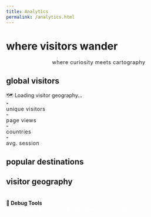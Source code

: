 ```yaml
---
title: Analytics
permalink: /analytics.html
---
```


# where visitors wander

<div class="analytics-header">
    <p class="vintage-subtitle">where curiosity meets cartography</p>
</div>

## global visitors

<div id="world-map" class="vintage-map">
    <div class="map-placeholder">
        🗺️ Loading visitor geography...
    </div>
</div>

<div id="visitor-stats" class="visitor-grid">
    <div class="stat-card">
        <span class="stat-number" id="total-visitors">-</span>
        <span class="stat-label">unique visitors</span>
    </div>
    <div class="stat-card">
        <span class="stat-number" id="total-views">-</span>
        <span class="stat-label">page views</span>
    </div>
    <div class="stat-card">
        <span class="stat-number" id="countries-count">-</span>
        <span class="stat-label">countries</span>
    </div>
    <div class="stat-card">
        <span class="stat-number" id="avg-session">-</span>
        <span class="stat-label">avg. session</span>
    </div>
</div>

## popular destinations

<div id="top-posts" class="post-rankings"></div>

## visitor geography

<div id="country-list" class="country-list"></div>

<!-- Debug Section -->
<div style="margin-top: var(--space-16); padding: var(--space-4); background: var(--bg-accent); border: 1px solid var(--border-light); border-radius: var(--border-radius);">
    <h3 style="font-family: var(--font-mono); font-size: var(--font-size-sm); color: var(--text-secondary); margin-bottom: var(--space-4);">🔧 Debug Tools</h3>
    <button onclick="debugAnalytics()" style="background: var(--vintage-green); color: white; border: none; padding: var(--space-2) var(--space-4); border-radius: var(--border-radius); font-family: var(--font-mono); font-size: var(--font-size-sm); cursor: pointer; margin-right: var(--space-2);">Show Debug Info</button>
    <button onclick="clearAnalytics()" style="background: var(--vintage-rust); color: white; border: none; padding: var(--space-2) var(--space-4); border-radius: var(--border-radius); font-family: var(--font-mono); font-size: var(--font-size-sm); cursor: pointer; margin-right: var(--space-2);">Clear All Data</button>
    <button onclick="simulateVisitor()" style="background: var(--vintage-amber); color: white; border: none; padding: var(--space-2) var(--space-4); border-radius: var(--border-radius); font-family: var(--font-mono); font-size: var(--font-size-sm); cursor: pointer;">Simulate New Visitor</button>
</div>

<style>
/* Analytics Page Styling */
.vintage-title {
    font-family: var(--font-serif);
    font-size: var(--font-size-4xl);
    color: var(--vintage-green);
    text-align: center;
    margin-bottom: var(--space-16);
    font-weight: 600;
    letter-spacing: -0.02em;
}

.vintage-subtitle {
    font-family: var(--font-mono);
    color: var(--text-secondary);
    text-align: center;
    font-size: var(--font-size-sm);
    margin-bottom: var(--space-8);
    text-transform: lowercase;
    letter-spacing: 0.05em;
}

.stats-grid {
    display: grid;
    grid-template-columns: repeat(auto-fit, minmax(280px, 1fr));
    gap: var(--space-8);
    margin-bottom: var(--space-24);
}

.stat-box {
    background: var(--bg-secondary);
    padding: var(--space-8);
    border-radius: var(--border-radius);
    border: 1px solid var(--border-light);
    text-align: center;
    transition: all 0.2s ease;
    min-height: 140px;
    display: flex;
    flex-direction: column;
    justify-content: center;
    align-items: center;
}

.stat-box:hover {
    transform: translateY(-2px);
    box-shadow: 0 8px 25px rgba(0,0,0,0.1);
    border-color: var(--vintage-green);
}

.stat-number {
    font-family: var(--font-mono);
    font-size: var(--font-size-4xl);
    font-weight: 600;
    color: var(--vintage-green);
    display: block;
    margin-bottom: var(--space-3);
    line-height: 1;
}

.stat-label {
    font-family: var(--font-mono);
    font-size: var(--font-size-sm);
    color: var(--text-tertiary);
    text-transform: lowercase;
    letter-spacing: 0.05em;
    font-weight: 400;
}

.post-rankings {
    background: var(--bg-secondary);
    border: 1px solid var(--border-light);
    border-radius: var(--border-radius);
    padding: var(--space-6);
    margin: var(--space-8) 0;
}

.post-rank {
    display: flex;
    align-items: center;
    gap: var(--space-4);
    padding: var(--space-4);
    margin-bottom: var(--space-3);
    background: var(--bg-accent);
    border-radius: var(--border-radius);
    border: 1px solid var(--border-light);
    transition: all 0.2s ease;
}

.post-rank:hover {
    background: var(--bg-secondary);
    transform: translateX(4px);
}

.post-number {
    font-family: var(--font-mono);
    font-weight: 600;
    color: var(--vintage-amber);
    font-size: var(--font-size-lg);
    min-width: 30px;
    text-align: center;
}

.post-title {
    flex: 1;
    font-family: var(--font-serif);
    color: var(--text-primary);
    font-size: var(--font-size-base);
    font-weight: 500;
    line-height: 1.4;
}

.post-views {
    font-family: var(--font-mono);
    color: var(--text-tertiary);
    font-size: var(--font-size-sm);
    font-weight: 500;
    white-space: nowrap;
}

.country-item {
    display: flex;
    align-items: center;
    gap: var(--space-4);
    padding: var(--space-4);
    margin-bottom: var(--space-3);
    background: var(--bg-accent);
    border-radius: var(--border-radius);
    border: 1px solid var(--border-light);
    transition: all 0.2s ease;
}

.country-item:hover {
    background: var(--bg-secondary);
    transform: translateX(4px);
}

.country-flag {
    font-size: var(--font-size-xl);
    min-width: 40px;
    text-align: center;
}

.country-name {
    flex: 1;
    font-family: var(--font-serif);
    color: var(--text-primary);
    font-size: var(--font-size-base);
    font-weight: 500;
}

.country-count {
    font-family: var(--font-mono);
    color: var(--vintage-green);
    font-size: var(--font-size-sm);
    font-weight: 600;
    white-space: nowrap;
}

.section-title {
    font-family: var(--font-serif);
    font-size: var(--font-size-3xl);
    color: var(--text-primary);
    margin-bottom: var(--space-8);
    margin-top: var(--space-24);
    font-weight: 600;
    letter-spacing: -0.02em;
}

.section-container {
    background: var(--bg-secondary);
    padding: var(--space-8);
    border-radius: var(--border-radius);
    border: 1px solid var(--border-light);
    margin-bottom: var(--space-16);
}

/* Mobile Responsive Design */
@media (max-width: 768px) {
    .stats-grid {
        grid-template-columns: repeat(auto-fit, minmax(250px, 1fr));
        gap: var(--space-6);
    }
    
    .stat-box {
        min-height: 120px;
        padding: var(--space-6);
    }
    
    .stat-number {
        font-size: var(--font-size-3xl);
    }
    
    .vintage-title {
        font-size: var(--font-size-3xl);
    }
    
    .section-title {
        font-size: var(--font-size-2xl);
        margin-top: var(--space-16);
    }
    
    .post-rank, .country-item {
        flex-direction: column;
        text-align: center;
        gap: var(--space-2);
    }
    
    .post-number, .country-flag {
        min-width: auto;
    }
}

@media (max-width: 480px) {
    .stats-grid {
        grid-template-columns: 1fr;
        gap: var(--space-4);
    }
    
    .stat-box {
        min-height: 100px;
        padding: var(--space-4);
    }
    
    .stat-number {
        font-size: var(--font-size-2xl);
    }
    
    .vintage-title {
        font-size: var(--font-size-2xl);
    }
}

.country-list {
    display: grid;
    grid-template-columns: repeat(auto-fit, minmax(250px, 1fr));
    gap: var(--space-4);
    margin: var(--space-8) 0;
}

.country-item {
    display: flex;
    justify-content: space-between;
    align-items: center;
    background: var(--bg-accent);
    border: 1px solid var(--border-light);
    border-radius: var(--border-radius);
    padding: var(--space-3) var(--space-4);
    font-family: var(--font-mono);
    font-size: var(--font-size-sm);
}

.country-flag {
    font-size: var(--font-size-lg);
    margin-right: var(--space-3);
}

.country-name {
    flex-grow: 1;
    color: var(--text-primary);
}

.country-count {
    color: var(--vintage-rust);
    font-weight: 600;
}

/* Vintage World Map Styling */
.world-map-svg {
    width: 100%;
    height: 100%;
}

.country-path {
    fill: var(--bg-accent);
    stroke: var(--border-medium);
    stroke-width: 0.5;
    transition: all 0.2s ease;
}

.country-path.has-visitors {
    fill: var(--vintage-green);
}

.country-path.has-many-visitors {
    fill: var(--vintage-amber);
}

.country-path:hover {
    stroke: var(--accent-color);
    stroke-width: 1;
}

.map-tooltip {
    position: absolute;
    background: var(--text-primary);
    color: var(--bg-primary);
    padding: var(--space-2) var(--space-3);
    border-radius: var(--border-radius);
    font-family: var(--font-mono);
    font-size: var(--font-size-xs);
    pointer-events: none;
    z-index: 1000;
    opacity: 0;
    transition: opacity 0.2s ease;
}
</style>

<script>
// Vintage Analytics Display - Reads from Global Tracking
class VintageAnalytics {
    constructor() {
        this.storageKey = 'vintage-blog-analytics';
        this.data = this.loadData();
        this.updateDisplays();
        
        // Refresh data every 5 seconds to show real-time updates
        setInterval(() => {
            this.data = this.loadData();
            this.updateDisplays();
        }, 5000);
    }

    loadData() {
        const stored = localStorage.getItem(this.storageKey);
        return stored ? JSON.parse(stored) : {
            visitors: {},
            posts: {},
            countries: {},
            totalVisitors: 0,
            totalViews: 0
        };
    }

    updateDisplays() {
        // Update basic stats
        document.getElementById('total-visitors').textContent = this.data.totalVisitors || 0;
        document.getElementById('total-views').textContent = this.data.totalViews || 0;
        document.getElementById('countries-count').textContent = Object.keys(this.data.countries).length || 0;
        
        // Calculate average visits per visitor
        const totalVisits = Object.values(this.data.visitors).reduce((sum, visitor) => sum + (visitor.visits || 0), 0);
        const avgVisits = this.data.totalVisitors > 0 ? (totalVisits / this.data.totalVisitors).toFixed(1) : '0';
        document.getElementById('avg-session').textContent = avgVisits + ' visits/visitor';

        // Update displays
        this.updateTopPosts();
        this.updateCountryList();
        this.initWorldMap();
    }

    updateTopPosts() {
        const container = document.getElementById('top-posts');
        const posts = Object.entries(this.data.posts)
            .sort(([,a], [,b]) => b.views - a.views)
            .slice(0, 5);

        if (posts.length === 0) {
            container.innerHTML = '<p class="vintage-subtitle">No post data yet - keep writing!</p>';
            return;
        }

        container.innerHTML = posts.map(([path, data], index) => `
            <div class="post-rank">
                <span class="post-number">${index + 1}.</span>
                <span class="post-title">${data.title}</span>
                <span class="post-views">${data.views} views</span>
            </div>
        `).join('');
    }

    updateCountryList() {
        const container = document.getElementById('country-list');
        const countries = Object.entries(this.data.countries)
            .sort(([,a], [,b]) => b.visitors - a.visitors);

        if (countries.length === 0) {
            container.innerHTML = '<p class="vintage-subtitle">No geographic data yet - visitors loading...</p>';
            return;
        }

        container.innerHTML = countries.map(([code, data]) => `
            <div class="country-item">
                <span class="country-flag">${data.flag}</span>
                <span class="country-name">${data.name}</span>
                <span class="country-count">${data.visitors} ${data.visitors === 1 ? 'visitor' : 'visitors'}</span>
            </div>
        `).join('');
    }

    initWorldMap() {
        const mapContainer = document.getElementById('world-map');
        const countries = this.data.countries;
        const countriesCount = Object.keys(countries).length;
        
        // Creative vintage ASCII world map
        mapContainer.innerHTML = `
            <div style="font-family: var(--font-mono); line-height: 1.2; text-align: center;">
                <div style="color: var(--text-secondary); margin-bottom: var(--space-4); font-size: var(--font-size-sm); text-transform: uppercase; letter-spacing: 0.1em;">
                    Global Wanderings • Privacy-First Cartography
                </div>
                
                <div style="font-size: var(--font-size-xs); color: var(--vintage-green); margin-bottom: var(--space-6);">
<pre style="margin: 0; line-height: 1.1;">
    ╔════════════════════════════════════════════════════════════╗
    ║                      VISITOR ATLAS                        ║
    ╚════════════════════════════════════════════════════════════╝
    
        🌎 A M E R I C A S     🌍 E U R O P E     🌏 A S I A
        
           .-.   .-.   .-.         ╭─╮     ╭───╮         ╭─╮
          (   )_(   )_(   )        │ │     │   │        ╱   ╲
           '-'   '-'   '-'         ╰─╯     ╰───╯       ╱     ╲
        
        🗺️ TRACKING STATION OPERATIONAL 🗺️
        
    ┌──────────────┬──────────────┬──────────────┬──────────────┐
    │  CONTINENT   │   VISITORS   │   STATUS     │   COVERAGE   │
    ├──────────────┼──────────────┼──────────────┼──────────────┤
    │   GLOBAL     │      ${countriesCount}       │   ACTIVE     │   COUNTRY    │
    │   TRACKING   │   NATIONS    │   SECURE     │   LEVEL      │
    └──────────────┴──────────────┴──────────────┴──────────────┘
</pre>
                </div>

                <div style="display: grid; grid-template-columns: repeat(auto-fit, minmax(280px, 1fr)); gap: var(--space-4); text-align: left; margin: var(--space-6) 0;">
                    <div style="background: var(--bg-accent); padding: var(--space-4); border-radius: var(--border-radius); border: 1px solid var(--border-light); position: relative;">
                        <div style="position: absolute; top: var(--space-2); right: var(--space-2); font-size: 1.5rem;">🌐</div>
                        <div style="color: var(--vintage-amber); font-weight: 600; margin-bottom: var(--space-2); font-family: var(--font-mono);">
                            TERRITORIAL REACH
                        </div>
                        <div style="color: var(--text-primary); font-family: var(--font-mono); font-size: var(--font-size-sm);">
                            📍 ${countriesCount} ${countriesCount === 1 ? 'territory' : 'territories'} charted
                        </div>
                        <div style="color: var(--text-tertiary); font-size: var(--font-size-xs); margin-top: var(--space-2);">
                            Geographic footprint expanding
                        </div>
                    </div>
                    
                    <div style="background: var(--bg-accent); padding: var(--space-4); border-radius: var(--border-radius); border: 1px solid var(--border-light); position: relative;">
                        <div style="position: absolute; top: var(--space-2); right: var(--space-2); font-size: 1.5rem;">🔒</div>
                        <div style="color: var(--vintage-rust); font-weight: 600; margin-bottom: var(--space-2); font-family: var(--font-mono);">
                            PRIVACY PROTOCOL
                        </div>
                        <div style="color: var(--text-primary); font-family: var(--font-mono); font-size: var(--font-size-sm);">
                            ✓ Zero personal data stored
                        </div>
                        <div style="color: var(--text-tertiary); font-size: var(--font-size-xs); margin-top: var(--space-2);">
                            Anonymous wanderer tracking
                        </div>
                    </div>
                    
                    <div style="background: var(--bg-accent); padding: var(--space-4); border-radius: var(--border-radius); border: 1px solid var(--border-light); position: relative;">
                        <div style="position: absolute; top: var(--space-2); right: var(--space-2); font-size: 1.5rem;">🧭</div>
                        <div style="color: var(--vintage-green); font-weight: 600; margin-bottom: var(--space-2); font-family: var(--font-mono);">
                            NAVIGATION METHOD
                        </div>
                        <div style="color: var(--text-primary); font-family: var(--font-mono); font-size: var(--font-size-sm);">
                            📡 IP geolocation approximation
                        </div>
                        <div style="color: var(--text-tertiary); font-size: var(--font-size-xs); margin-top: var(--space-2);">
                            Country-level precision only
                        </div>
                    </div>
                </div>

                <div style="margin-top: var(--space-8); padding: var(--space-4); background: var(--bg-secondary); border-radius: var(--border-radius); border: 1px solid var(--border-light);">
                    <div style="font-family: var(--font-mono); font-size: var(--font-size-xs); color: var(--text-tertiary); text-align: center;">
                        <div style="margin-bottom: var(--space-2);">📜 CARTOGRAPHER'S NOTE 📜</div>
                        <div>This digital atlas respects wanderer privacy whilst charting the curious souls</div>
                        <div>who find their way to this corner of the internet's vast territories.</div>
                        <div style="margin-top: var(--space-2); color: var(--vintage-green);">Live tracking: Updates every 5 seconds</div>
                    </div>
                </div>
            </div>
        `;
    }
}

// Initialize analytics display
document.addEventListener('DOMContentLoaded', function() {
    new VintageAnalytics();
});

// Debug functions
function debugAnalytics() {
    const data = JSON.parse(localStorage.getItem('vintage-blog-analytics') || '{}');
    console.log('🔧 Complete Analytics Data:', data);
    
    alert(`Debug Info:
📊 Total Visitors: ${data.totalVisitors || 0}
📈 Total Views: ${data.totalViews || 0}
🌍 Countries: ${Object.keys(data.countries || {}).length}
👥 Visitor Records: ${Object.keys(data.visitors || {}).length}

Countries detected:
${Object.entries(data.countries || {}).map(([code, country]) => 
    `${country.flag} ${country.name} (${code}): ${country.visitors} visitors`
).join('\n')}

Check browser console for full details.`);
}

function clearAnalytics() {
    if (confirm('⚠️ This will clear all analytics data. Are you sure?')) {
        localStorage.removeItem('vintage-blog-analytics');
        localStorage.removeItem('vintage-visitor-id');
        alert('🗑️ Analytics data cleared. Refresh the page to start fresh.');
        location.reload();
    }
}

function simulateVisitor() {
    // Create a fake visitor from a different country for testing
    const testCountries = [
        { code: 'CA', name: 'Canada', flag: '🇨🇦' },
        { code: 'DE', name: 'Germany', flag: '🇩🇪' },
        { code: 'US', name: 'United States', flag: '🇺🇸' },
        { code: 'GB', name: 'United Kingdom', flag: '🇬🇧' }
    ];
    
    const randomCountry = testCountries[Math.floor(Math.random() * testCountries.length)];
    const fakeVisitorId = 'test_visitor_' + Date.now() + '_' + Math.random().toString(36).substr(2, 9);
    
    const data = JSON.parse(localStorage.getItem('vintage-blog-analytics') || '{}');
    if (!data.visitors) data.visitors = {};
    if (!data.countries) data.countries = {};
    if (!data.totalVisitors) data.totalVisitors = 0;
    
    // Add fake visitor
    data.totalVisitors++;
    data.visitors[fakeVisitorId] = {
        firstVisit: new Date().toISOString(),
        visits: 1,
        country: randomCountry
    };
    
    // Update country stats
    if (!data.countries[randomCountry.code]) {
        data.countries[randomCountry.code] = {
            name: randomCountry.name,
            flag: randomCountry.flag,
            visitors: 0
        };
    }
    
    const countryVisitors = Object.values(data.visitors).filter(v => 
        v.country && v.country.code === randomCountry.code
    ).length;
    data.countries[randomCountry.code].visitors = countryVisitors;
    
    localStorage.setItem('vintage-blog-analytics', JSON.stringify(data));
    
    alert(`🎭 Simulated visitor from ${randomCountry.flag} ${randomCountry.name}!\nRefresh to see updated stats.`);
    location.reload();
}
</script>
